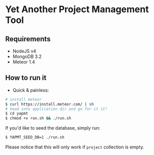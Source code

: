 # Yet Another Project Management Tool

## Requirements
- NodeJS v4
- MongoDB 3.2
- Meteor 1.4

## How to run it
- Quick & painless:
```bash
# install meteor
$ curl https://install.meteor.com/ | sh
# head into application dir and go for it it!
$ cd yapmt
$ chmod +x run.sh && ./run.sh
```

If you'd like to seed the database, simply run:
```bash
$ YAPMT_SEED_DB=1 ./run.sh
```
Please notice that this will only work if `project` collection is empty.
